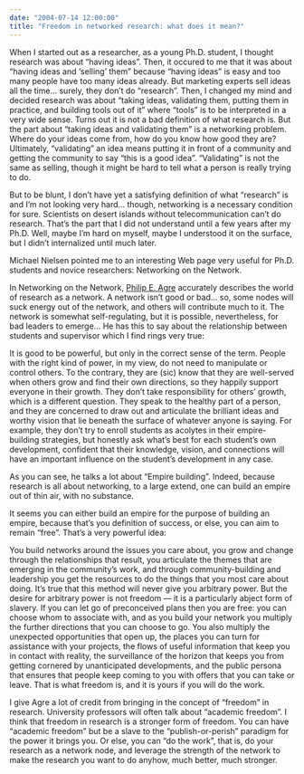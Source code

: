 ```yaml
---
date: "2004-07-14 12:00:00"
title: "Freedom in networked research: what does it mean?"
---
```




When I started out as a researcher, as a young Ph.D. student, I thought research was about &ldquo;having ideas&rdquo;. Then, it occured to me that it was about &ldquo;having ideas and &lsquo;selling&rsquo; them&rdquo; because &ldquo;having ideas&rdquo; is easy and too many people have too many ideas already. But marketing experts sell ideas all the time&hellip; surely, they don&rsquo;t do &ldquo;research&rdquo;. Then, I changed my mind and decided research was about &ldquo;taking ideas, validating them, putting them in practice, and building tools out of it&rdquo; where &ldquo;tools&rdquo; is to be interpreted in a very wide sense. Turns out it is not a bad definition of what research is. But the part about &ldquo;taking ideas and validating them&rdquo; is a networking problem. Where do your ideas come from, how do you know how good they are? Ultimately, &ldquo;validating&rdquo; an idea means putting it in front of a community and getting the community to say &ldquo;this is a good idea&rdquo;. &ldquo;Validating&rdquo; is not the same as selling, though it might be hard to tell what a person is really trying to do. 

But to be blunt, I don&rsquo;t have yet a satisfying definition of what &ldquo;research&rdquo; is and I&rsquo;m not looking very hard&hellip; though, networking is a necessary condition for sure. Scientists on desert islands without telecommunication can&rsquo;t do research. That&rsquo;s the part that I did not understand until a few years after my Ph.D. Well, maybe I&rsquo;m hard on myself, maybe I understood it on the surface, but I didn&rsquo;t internalized until much later.

Michael Nielsen pointed me to an interesting Web page very useful for Ph.D. students and novice researchers: Networking on the Network.

In Networking on the Network, [Philip E. Agre](http://polaris.gseis.ucla.edu/pagre/) accurately describes the world of research as a network. A network isn&rsquo;t good or bad&hellip; so, some nodes will suck energy out of the network, and others will contribute much to it. The network is somewhat self-regulating, but it is possible, nevertheless, for bad leaders to emerge&hellip; He has this to say about the relationship between students and supervisor which I find rings very true:

> 
It is good to be powerful, but only in the correct sense of the term. People with the right kind of power, in my view, do not need to manipulate or control others. To the contrary, they are (sic) know that they are well-served when others grow and find their own directions, so they happily support everyone in their growth. They don&rsquo;t take responsibility for others&rsquo; growth, which is a different question. They speak to the healthy part of a person, and they are concerned to draw out and articulate the brilliant ideas and worthy vision that lie beneath the surface of whatever anyone is saying. For example, they don&rsquo;t try to enroll students as acolytes in their empire-building strategies, but honestly ask what&rsquo;s best for each student&rsquo;s own development, confident that their knowledge, vision, and connections will have an important influence on the student&rsquo;s development in any case.


As you can see, he talks a lot about &ldquo;Empire building&rdquo;. Indeed, because research is all about networking, to a large extend, one can build an empire out of thin air, with no substance.

It seems you can either build an empire for the purpose of building an empire, because that&rsquo;s you definition of success, or else, you can aim to remain &ldquo;free&rdquo;. That&rsquo;s a very powerful idea:

> 
You build networks around the issues you care about, you grow and change through the relationships that result, you articulate the themes that are emerging in the community&rsquo;s work, and through community-building and leadership you get the resources to do the things that you most care about doing. It&rsquo;s true that this method will never give you arbitrary power. But the desire for arbitrary power is not freedom &#8212; it is a particularly abject form of slavery. If you can let go of preconceived plans then you are free: you can choose whom to associate with, and as you build your network you multiply the further directions that you can choose to go. You also multiply the unexpected opportunities that open up, the places you can turn for assistance with your projects, the flows of useful information that keep you in contact with reality, the surveillance of the horizon that keeps you from getting cornered by unanticipated developments, and the public persona that ensures that people keep coming to you with offers that you can take or leave. That is what freedom is, and it is yours if you will do the work.



I give Agre a lot of credit from bringing in the concept of &ldquo;freedom&rdquo; in research. University professors will often talk about &ldquo;academic freedom&rdquo;. I think that freedom in research is a stronger form of freedom. You can have &ldquo;academic freedom&rdquo; but be a slave to the &ldquo;publish-or-perish&rdquo; paradigm for the power it brings you. Or else, you can &ldquo;do the work&rdquo;, that is, do your research as a network node, and leverage the strength of the network to make the research you want to do anyhow, much better, much stronger.

